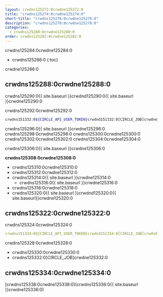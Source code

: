 ```yaml
---
layout: crwdns125272:0crwdne125272:0
title: "crwdns125274:0crwdne125274:0"
short-title: "crwdns125276:0crwdne125276:0"
description: "crwdns125278:0crwdne125278:0"
categories:
  - crwdns125280:0crwdne125280:0
order: crwdns125282:0crwdne125282:0
---
```

crwdns125284:0crwdne125284:0

- crwdns125286:0
{:toc}

crwdne125286:0

## crwdns125288:0crwdne125288:0

crwdns125290:0{{ site.baseurl }}crwdnd125290:0{{ site.baseurl }}crwdne125290:0

crwdns125292:0crwdne125292:0

```bash
crwdns151332:0${CIRCLE_API_USER_TOKEN}crwdnd151332:0[CIRCLE_JOB]crwdne151332:0
```

crwdns125296:0{{ site.baseurl }}crwdne125296:0 crwdns125298:0crwdne125298:0 crwdns125300:0crwdne125300:0 crwdns125302:0crwdne125302:0 crwdns125304:0crwdne125304:0

crwdns125306:0{{ site.baseurl }}crwdne125306:0

**crwdns125308:0crwdne125308:0**

- crwdns125310:0crwdne125310:0
- crwdns125312:0crwdne125312:0
- crwdns125314:0{{ site.baseurl }}crwdne125314:0 
    - crwdns125316:0{{ site.baseurl }}crwdne125316:0
- crwdns125318:0crwdne125318:0
- crwdns125320:0{{ site.baseurl }}crwdnd125320:0{{ site.baseurl}}crwdne125320:0

## crwdns125322:0crwdne125322:0

crwdns125324:0crwdne125324:0

```yaml
crwdns151334:0${CIRCLE_API_USER_TOKEN}crwdnd151334:0[CIRCLE_JOB]crwdnd151334:0$CIRCLE_SHA1crwdnd151334:0$CIRCLE_PROJECT_USERNAMEcrwdnd151334:0$CIRCLE_PROJECT_REPONAMEcrwdnd151334:0$CIRCLE_BRANCHcrwdne151334:0
```

crwdns125328:0crwdne125328:0

- crwdns125330:0crwdne125330:0
- crwdns125332:0[CIRCLE_JOB]crwdne125332:0

## crwdns125334:0crwdne125334:0

[crwdns125338:0crwdne125338:0](crwdns125336:0{{ site.baseurl }}crwdne125336:0)